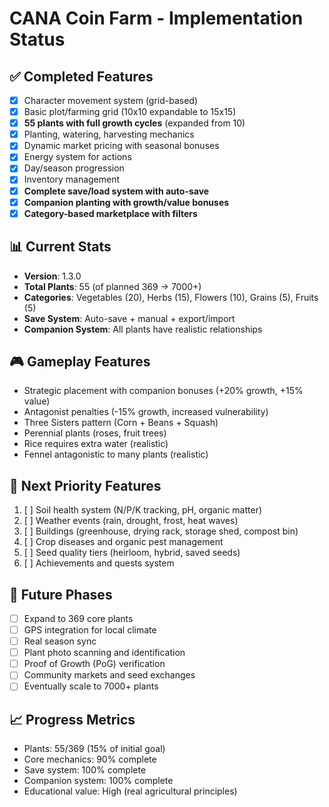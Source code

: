 # CANA Coin Farm - Implementation Status

## ✅ Completed Features
- [x] Character movement system (grid-based)
- [x] Basic plot/farming grid (10x10 expandable to 15x15)
- [x] **55 plants with full growth cycles** (expanded from 10)
- [x] Planting, watering, harvesting mechanics
- [x] Dynamic market pricing with seasonal bonuses
- [x] Energy system for actions
- [x] Day/season progression
- [x] Inventory management
- [x] **Complete save/load system with auto-save**
- [x] **Companion planting with growth/value bonuses**
- [x] **Category-based marketplace with filters**

## 📊 Current Stats
- **Version**: 1.3.0
- **Total Plants**: 55 (of planned 369 → 7000+)
- **Categories**: Vegetables (20), Herbs (15), Flowers (10), Grains (5), Fruits (5)
- **Save System**: Auto-save + manual + export/import
- **Companion System**: All plants have realistic relationships

## 🎮 Gameplay Features
- Strategic placement with companion bonuses (+20% growth, +15% value)
- Antagonist penalties (-15% growth, increased vulnerability)
- Three Sisters pattern (Corn + Beans + Squash)
- Perennial plants (roses, fruit trees)
- Rice requires extra water (realistic)
- Fennel antagonistic to many plants (realistic)

## 🔄 Next Priority Features
1. [ ] Soil health system (N/P/K tracking, pH, organic matter)
2. [ ] Weather events (rain, drought, frost, heat waves)
3. [ ] Buildings (greenhouse, drying rack, storage shed, compost bin)
4. [ ] Crop diseases and organic pest management
5. [ ] Seed quality tiers (heirloom, hybrid, saved seeds)
6. [ ] Achievements and quests system

## 🎯 Future Phases
- [ ] Expand to 369 core plants
- [ ] GPS integration for local climate
- [ ] Real season sync
- [ ] Plant photo scanning and identification
- [ ] Proof of Growth (PoG) verification
- [ ] Community markets and seed exchanges
- [ ] Eventually scale to 7000+ plants

## 📈 Progress Metrics
- Plants: 55/369 (15% of initial goal)
- Core mechanics: 90% complete
- Save system: 100% complete
- Companion system: 100% complete
- Educational value: High (real agricultural principles)
